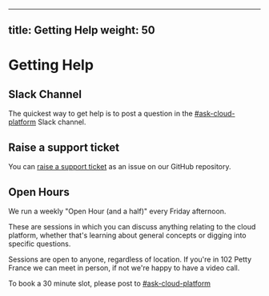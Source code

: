 
---
title: Getting Help
weight: 50
---

# Getting Help

## Slack Channel

The quickest way to get help is to post a question in the
[#ask-cloud-platform] Slack channel.

## Raise a support ticket

You can [raise a support ticket][support-ticket] as an issue
on our GitHub repository.

## Open Hours

We run a weekly "Open Hour (and a half)" every Friday afternoon.

These are sessions in which you can discuss anything relating to the cloud
platform, whether that's learning about general concepts or digging into
specific questions.

Sessions are open to anyone, regardless of location. If you're in 102 Petty
France we can meet in person, if not we're happy to have a video call.

To book a 30 minute slot, please post to [#ask-cloud-platform]

[#ask-cloud-platform]: https://mojdt.slack.com/messages/C57UPMZLY
[support-ticket]: http://goo.gl/msfGiS